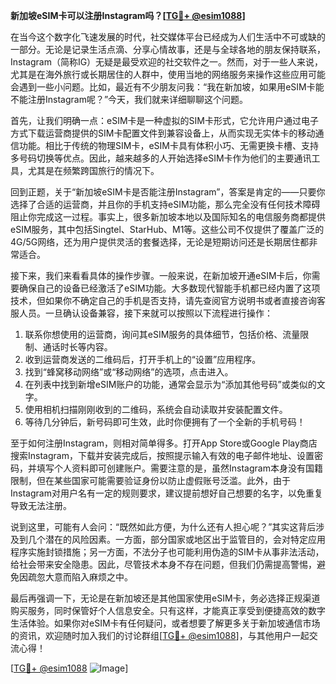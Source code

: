 **新加坡eSIM卡可以注册Instagram吗？[[TG💪+ @esim1088](https://t.me/s/esim1088)]**

在当今这个数字化飞速发展的时代，社交媒体平台已经成为人们生活中不可或缺的一部分。无论是记录生活点滴、分享心情故事，还是与全球各地的朋友保持联系，Instagram（简称IG）无疑是最受欢迎的社交软件之一。然而，对于一些人来说，尤其是在海外旅行或长期居住的人群中，使用当地的网络服务来操作这些应用可能会遇到一些小问题。比如，最近有不少朋友问我：“我在新加坡，如果用eSIM卡能不能注册Instagram呢？”今天，我们就来详细聊聊这个问题。

首先，让我们明确一点：eSIM卡是一种虚拟的SIM卡形式，它允许用户通过电子方式下载运营商提供的SIM卡配置文件到兼容设备上，从而实现无实体卡的移动通信功能。相比于传统的物理SIM卡，eSIM卡具有体积小巧、无需更换卡槽、支持多号码切换等优点。因此，越来越多的人开始选择eSIM卡作为他们的主要通讯工具，尤其是在频繁跨国旅行的情况下。

回到正题，关于“新加坡eSIM卡是否能注册Instagram”，答案是肯定的——只要你选择了合适的运营商，并且你的手机支持eSIM功能，那么完全没有任何技术障碍阻止你完成这一过程。事实上，很多新加坡本地以及国际知名的电信服务商都提供eSIM服务，其中包括Singtel、StarHub、M1等。这些公司不仅提供了覆盖广泛的4G/5G网络，还为用户提供灵活的套餐选择，无论是短期访问还是长期居住都非常适合。

接下来，我们来看看具体的操作步骤。一般来说，在新加坡开通eSIM卡后，你需要确保自己的设备已经激活了eSIM功能。大多数现代智能手机都已经内置了这项技术，但如果你不确定自己的手机是否支持，请先查阅官方说明书或者直接咨询客服人员。一旦确认设备兼容，接下来就可以按照以下流程进行操作：

1. 联系你想使用的运营商，询问其eSIM服务的具体细节，包括价格、流量限制、通话时长等内容。
2. 收到运营商发送的二维码后，打开手机上的“设置”应用程序。
3. 找到“蜂窝移动网络”或“移动网络”的选项，点击进入。
4. 在列表中找到新增eSIM账户的功能，通常会显示为“添加其他号码”或类似的文字。
5. 使用相机扫描刚刚收到的二维码，系统会自动读取并安装配置文件。
6. 等待几分钟后，新号码即可生效，此时你便拥有了一个全新的手机号码！

至于如何注册Instagram，则相对简单得多。打开App Store或Google Play商店搜索Instagram，下载并安装完成后，按照提示输入有效的电子邮件地址、设置密码，并填写个人资料即可创建账户。需要注意的是，虽然Instagram本身没有国籍限制，但在某些国家可能需要验证身份以防止虚假账号泛滥。此外，由于Instagram对用户名有一定的规则要求，建议提前想好自己想要的名字，以免重复导致无法注册。

说到这里，可能有人会问：“既然如此方便，为什么还有人担心呢？”其实这背后涉及到几个潜在的风险因素。一方面，部分国家或地区出于监管目的，会对特定应用程序实施封锁措施；另一方面，不法分子也可能利用伪造的SIM卡从事非法活动，给社会带来安全隐患。因此，尽管技术本身不存在问题，但我们仍需提高警惕，避免因疏忽大意而陷入麻烦之中。

最后再强调一下，无论是在新加坡还是其他国家使用eSIM卡，务必选择正规渠道购买服务，同时保管好个人信息安全。只有这样，才能真正享受到便捷高效的数字生活体验。如果你对eSIM卡有任何疑问，或者想要了解更多关于新加坡通信市场的资讯，欢迎随时加入我们的讨论群组[[TG💪+ @esim1088](https://t.me/s/esim1088)]，与其他用户一起交流心得！

[[TG💪+ @esim1088](https://t.me/s/esim1088) ![Image](https://i.postimg.cc/4NQfJmqS/Snipaste-2025-05-13-00-14-12.png)]